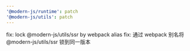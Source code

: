 ```yaml
---
'@modern-js/runtime': patch
'@modern-js/utils': patch
---
```


fix: lock @modern-js/utils/ssr by webpack alias
fix: 通过 webpack 别名将 @modern-js/utils/ssr 锁到同一版本
